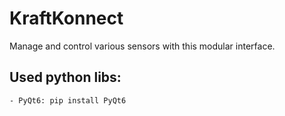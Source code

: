 # KraftKonnect
Manage and control various sensors with this modular interface.
## Used python libs:
    - PyQt6: pip install PyQt6

